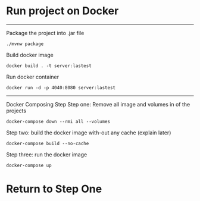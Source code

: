 # Run project on Docker
___
Package the project into .jar file
```shell
./mvnw package
```
Build docker image
```shell
docker build . -t server:lastest
```
Run docker container
```shell
docker run -d -p 4040:8080 server:lastest
```
___
Docker Composing Step
Step one: Remove all image and volumes in of the projects 
```shell
docker-compose down --rmi all --volumes
```
Step two: build the docker image with-out any cache (explain later)
```shell
docker-compose build --no-cache 
```
Step three: run the docker image
```shell
docker-compose up
```
Return to Step One
=======

